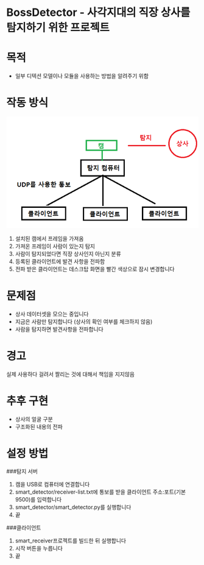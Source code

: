BossDetector - 사각지대의 직장 상사를 탐지하기 위한 프로젝트
=============

목적
=============
* 일부 디텍션 모델이나 모듈을 사용하는 방법을 알려주기 위함

작동 방식
=============
![Alt text](pipeline.png "작동 방식")
1. 설치된 캠에서 프레임을 가져옴
2. 가져온 프레임이 사람이 있는지 탐지
3. 사람이 탐지되었다면 직장 상사인지 아닌지 분류
4. 등록된 클라이언트에 발견 사항을 전파함
5. 전파 받은 클라이언트는 데스크탑 화면을 빨간 색상으로 잠시 변경합니다

문제점
=============
* 상사 데이터셋을 모으는 중입니다
* 지금은 사람만 탐지합니다 (상사의 확인 여부를 체크하지 않음)
* 사람을 탐지하면 발견사항을 전파합니다

경고
=============
실제 사용하다 걸려서 짤리는 것에 대해서 책임을 지지않음

추후 구현
=============
* 상사의 얼굴 구분
* 구조화된 내용의 전파

설정 방법
=============
###탐지 서버
1. 캠을 USB로 컴퓨터에 연결합니다
2. smart_detector/receiver-list.txt에 통보를 받을 클라이언트 주소:포트(기본 9500)를 입력합니다
3. smart_detector/smart_detector.py를 실행합니다
4. 끝

###클라이언트
1. smart_receiver프로젝트를 빌드한 뒤 실행합니다
2. 시작 버튼을 누릅니다
3. 끝
